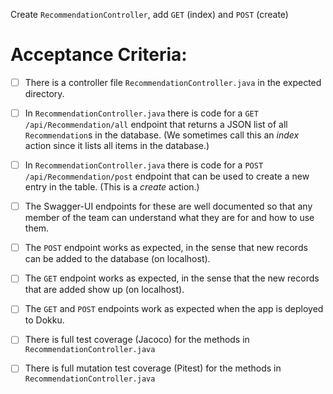 Create `RecommendationController`, add `GET` (index) and `POST` (create)

# Acceptance Criteria:

- [ ] There is a controller file `RecommendationController.java`
      in the expected directory.
- [ ] In `RecommendationController.java` there is 
      code for a `GET /api/Recommendation/all` endpoint 
      that returns a JSON list of all `Recommendation`s in the database.
      (We sometimes call this an *index* action since it lists all
      items in the database.)
- [ ] In `RecommendationController.java` there is 
      code for a `POST /api/Recommendation/post` endpoint
      that can be used to create a new entry in the table. (This
      is a *create* action.)
- [ ] The Swagger-UI endpoints for these are well documented so that
      any member of the team can understand what they are for and
      how to use them.
- [ ] The `POST` endpoint works as expected, in the sense that new
      records can be added to the database (on localhost).
- [ ] The `GET` endpoint works as expected, in the sense that the new
      records that are added show up (on localhost).
- [ ] The `GET` and `POST` endpoints work as expected when the 
      app is deployed to Dokku.
- [ ] There is full test coverage (Jacoco) for the methods in 
      `RecommendationController.java`
- [ ] There is full mutation test coverage (Pitest) for the methods in
      `RecommendationController.java`



